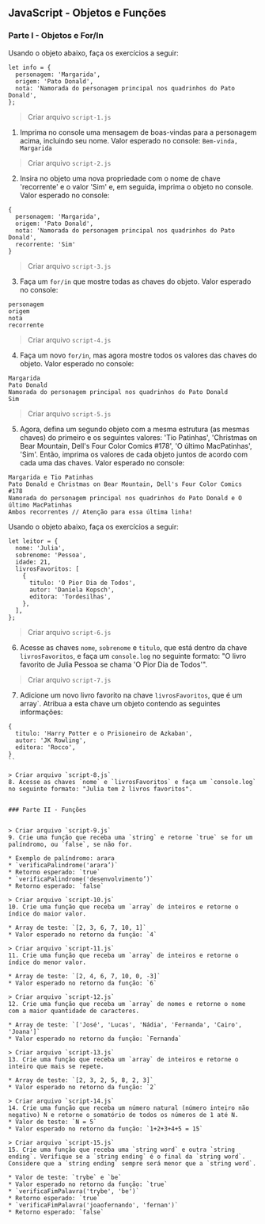## JavaScript - Objetos e Funções

### Parte I - Objetos e For/In


Usando o objeto abaixo, faça os exercícios a seguir:

```
let info = {
  personagem: 'Margarida',
  origem: 'Pato Donald',
  nota: 'Namorada do personagem principal nos quadrinhos do Pato Donald',
};
```

> Criar arquivo `script-1.js`
1. Imprima no console uma mensagem de boas-vindas para a personagem acima, incluindo seu nome. Valor esperado no console:
`Bem-vinda, Margarida`

> Criar arquivo `script-2.js`
2. Insira no objeto uma nova propriedade com o nome de chave 'recorrente' e o valor 'Sim' e, em seguida, imprima o objeto no console. Valor esperado no console:

```
{
  personagem: 'Margarida',
  origem: 'Pato Donald',
  nota: 'Namorada do personagem principal nos quadrinhos do Pato Donald',
  recorrente: 'Sim'
}
```

> Criar arquivo `script-3.js`
3. Faça um `for/in` que mostre todas as chaves do objeto. Valor esperado no console:

```
personagem
origem
nota
recorrente
```

> Criar arquivo `script-4.js`
4. Faça um novo `for/in`, mas agora mostre todos os valores das chaves do objeto. Valor esperado no console:

```
Margarida
Pato Donald
Namorada do personagem principal nos quadrinhos do Pato Donald
Sim
```

> Criar arquivo `script-5.js`
5. Agora, defina um segundo objeto com a mesma estrutura (as mesmas chaves) do primeiro e os seguintes valores: 'Tio Patinhas', 'Christmas on Bear Mountain, Dell's Four Color Comics #178', 'O último MacPatinhas', 'Sim'. Então, imprima os valores de cada objeto juntos de acordo com cada uma das chaves. Valor esperado no console:

```
Margarida e Tio Patinhas
Pato Donald e Christmas on Bear Mountain, Dell's Four Color Comics #178
Namorada do personagem principal nos quadrinhos do Pato Donald e O último MacPatinhas
Ambos recorrentes // Atenção para essa última linha!
```

Usando o objeto abaixo, faça os exercícios a seguir:

```
let leitor = {
  nome: 'Julia',
  sobrenome: 'Pessoa',
  idade: 21,
  livrosFavoritos: [
    {
      titulo: 'O Pior Dia de Todos',
      autor: 'Daniela Kopsch',
      editora: 'Tordesilhas',
    },
  ],
};
```

> Criar arquivo `script-6.js`
6. Acesse as chaves `nome`, `sobrenome` e `titulo`, que está dentro da chave `livrosFavoritos`, e faça um `console.log` no seguinte formato: "O livro favorito de Julia Pessoa se chama 'O Pior Dia de Todos'".

> Criar arquivo `script-7.js`
7. Adicione um novo livro favorito na chave `livrosFavoritos`, que é um array`. Atribua a esta chave um objeto contendo as seguintes informações:

```
{
  titulo: 'Harry Potter e o Prisioneiro de Azkaban',
  autor: 'JK Rowling',
  editora: 'Rocco',
}
``

> Criar arquivo `script-8.js`
8. Acesse as chaves `nome` e `livrosFavoritos` e faça um `console.log` no seguinte formato: "Julia tem 2 livros favoritos".


### Parte II - Funções


> Criar arquivo `script-9.js`
9. Crie uma função que receba uma `string` e retorne `true` se for um palíndromo, ou `false`, se não for.

* Exemplo de palíndromo: arara
* `verificaPalindrome('arara’)`
* Retorno esperado: `true`
* `verificaPalindrome('desenvolvimento’)`
* Retorno esperado: `false`

> Criar arquivo `script-10.js`
10. Crie uma função que receba um `array` de inteiros e retorne o índice do maior valor.

* Array de teste: `[2, 3, 6, 7, 10, 1]`
* Valor esperado no retorno da função: `4`

> Criar arquivo `script-11.js`
11. Crie uma função que receba um `array` de inteiros e retorne o índice do menor valor.

* Array de teste: `[2, 4, 6, 7, 10, 0, -3]`
* Valor esperado no retorno da função: `6`

> Criar arquivo `script-12.js`
12. Crie uma função que receba um `array` de nomes e retorne o nome com a maior quantidade de caracteres.

* Array de teste: `['José', 'Lucas', 'Nádia', 'Fernanda', 'Cairo', 'Joana']`
* Valor esperado no retorno da função: `Fernanda`

> Criar arquivo `script-13.js`
13. Crie uma função que receba um `array` de inteiros e retorne o inteiro que mais se repete.

* Array de teste: `[2, 3, 2, 5, 8, 2, 3]`
* Valor esperado no retorno da função: `2`

> Criar arquivo `script-14.js`
14. Crie uma função que receba um número natural (número inteiro não negativo) N e retorne o somatório de todos os números de 1 até N.
* Valor de teste: `N = 5`
* Valor esperado no retorno da função: `1+2+3+4+5 = 15`

> Criar arquivo `script-15.js`
15. Crie uma função que receba uma `string word` e outra `string ending`. Verifique se a `string ending` é o final da `string word`. Considere que a `string ending` sempre será menor que a `string word`.

* Valor de teste: `trybe` e `be`
* Valor esperado no retorno da função: `true`
* `verificaFimPalavra('trybe', 'be')`
* Retorno esperado: `true`
* `verificaFimPalavra('joaofernando', 'fernan')`
* Retorno esperado: `false`
